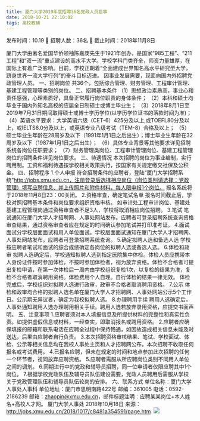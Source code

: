 ```yaml
---
title: 厦门大学2019年度招聘36名党政人员启事
date: 2018-10-21 22:10:02
tags: 高校教辅
---
```

发布时间：10.19   🌟   招聘人数：36名   🌈   截止时间：2018年11月8日
<!-- more -->
厦门大学由著名爱国华侨领袖陈嘉庚先生于1921年创办，是国家“985工程”、“211工程”和“双一流”重点建设的高水平大学。学校学科门类齐全，师资力量雄厚，在国际上有着广泛影响。目前，学校正朝着“全面建成世界知名高水平研究型大学，跻身世界一流大学行列”的奋斗目标迈进。
因事业发展需要，现面向国内外招聘党政管理人员。
一、招聘岗位
共36个，包括综合管理、财务管理、工程审计管理、基建工程管理等类别的岗位。
二、招聘基本条件
（1）思想政治素质高，事业心和责任感强，心理素质好，具备正常履行岗位职责的身体条件；
（2）本科和硕士均毕业于国内外知名高校的应届全日制硕士或博士毕业生；
（3）2018年8月1日至2019年7月31日期间取得硕士或博士学历学位(以学历学位证书的落款时间为准)；
（4）英语水平要求：大学英语六级（CET-6）425分及以上,或TOEFL80分及以上，或IELTS6.0分及以上，或英语专业八级考试（TEM-8）合格及以上；
（5）硕士毕业生年龄在28周岁及以下（1991年1月1日之后出生）；博士毕业生年龄在32周岁及以下（1987年1月1日之后出生）；
（6）具体专业背景等其他要求详见招聘系统各岗位任职要求；
（7）财务管理类岗位、工程审计管理岗位、基建工程管理岗位的招聘条件详见岗位要求。
三、待遇情况
本次招聘的岗位为事业编制，实行聘用制。工资和福利待遇按学校相关政策执行，按国家有关规定缴交社保及公积金。
四、招聘程序
1.个人申报
符合招聘条件的应聘者，登陆“厦门大学招聘系统”http://jobs.xmu.edu.cn，注册登录后选择相应岗位（岗位类别请选择：党政管理）填写应聘信息、并上传照片和附件材料，每人限申报1个岗位。
报名系统将于2018年11月8日23：00关闭。
2.资格审查，确定笔试名单
报名时间截止后，学校对照招聘基本条件和岗位要求组织资格审核。
如审计处工程审计岗位、基建处基建工程管理岗通过资格审查者不足3人，学校将取消相应岗位招聘。
3.笔试
笔试通知在厦门大学人才招聘网、人事处网站发布。应聘者可登录招聘系统查询资格审查结果，通过资格审查者应在规定的时间确认参加笔试并打印准考证。
4.面试
面试分学校层面面试和用人单位面试。学校层面面试通知在厦门大学人才招聘网、人事处网站发布。应聘者可登录招聘系统查询。
5.确定拟聘人选和备选人选
学校按应聘者笔试和面试的综合成绩确定各岗位的拟聘人选或备选人选。
6.体检和政审
拟聘人选确定后，学校通知拟聘人选到指定医院集中体检。体检人员应携带本人身份证件按时参加体检，不按时参加体检者，视为放弃资格。体检不合格者可提出复检申请，在第一次体检后一周内由学校组织复检1次，以复检的结果为准，复检不合格者取消聘用资格。体检费用个人自理。自行体检的结果一律无效。
体检完成后，学校组织对拟聘人选进行政审，政审不合格者取消聘用资格。
7.公示
体检和政审均合格的拟聘人选名单在厦门大学人才招聘网、人事处网站公示5个工作日。公示期无异议者，确定为我校拟聘人选。
8.办理聘用手续
聘用人选确定后，人事处通知聘用人选办理聘用相关手续。聘用人选若放弃录用资格，应提交书面声明。
五、注意事项
1.应聘者须对本人填报信息及所提供材料的完整性和真实性负责。如提供虚假信息或材料，一经查实，即取消报名或聘用资格。
2.应聘者应确保填报的邮箱和联系电话在应聘全过程中保持畅通，如因故造成相关信息未能及时送达，后果由应聘者自行负责。
3.本次招聘资格审核结果、笔试、学校面试、体检、公示等相关信息均在我校人事处主页和人才招聘网公布。本次招聘不收取任何报名或考试费用。
4.已报名应聘，但未在规定的时间和地点参加此次招聘的任何一个环节者，视同放弃应聘资格。
5.应聘者需服从所应聘岗位类别不同用人单位之间的调剂。
6.同期进行中的党政和辅导员招聘，同一位申请者仅限应聘其中1个岗位。
7.根据学校党政队伍及辅导员队伍建设需要，党政人员聘用后需服从学校关于党政管理队伍和辅导员队伍轮岗的安排。
六、联系方式
单位名称：厦门大学人事处人事科
单位地址：厦门市思明南路422号
邮编：361005
电话：0592-2186239
邮箱：zhaopin@xmu.edu.cn，邮件标题注明：应聘某某岗位+本人姓名+高校人才网。
厦门大学人事处
2018年10月18日
来源：
http://jobs.xmu.edu.cn/2018/1017/c8481a354591/page.htm
 ![](https://cdn.weiweiblog.cn/20181015134814.png)